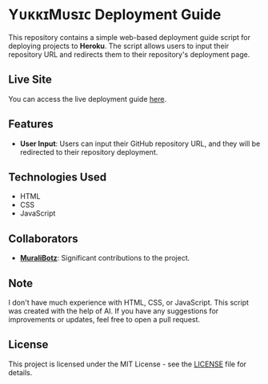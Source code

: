 # YᴜᴋᴋɪMᴜsɪᴄ Deployment Guide

This repository contains a simple web-based deployment guide script for deploying projects to **Heroku**. The script allows users to input their repository URL and redirects them to their repository's deployment page.

## Live Site

You can access the live deployment guide [here](https://vivekkumar-in.github.io/Yukkimusic-deploy).

## Features

- **User Input**: Users can input their GitHub repository URL, and they will be redirected to their repository deployment.

## Technologies Used

- HTML
- CSS
- JavaScript

## Collaborators

- [**MuraliBotz**](https://github.com/Muralibotz): Significant contributions to the project.

## Note

I don't have much experience with HTML, CSS, or JavaScript. This script was created with the help of AI. If you have any suggestions for improvements or updates, feel free to open a pull request.

## License

This project is licensed under the MIT License - see the [LICENSE](https://github.com/Vivekkumar-IN/n/blob/master/LICENSE) file for details.
